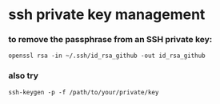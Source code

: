 # ssh private key management

###  to remove the passphrase from an SSH private key:
```
openssl rsa -in ~/.ssh/id_rsa_github -out id_rsa_github
```

### also try
```
ssh-keygen -p -f /path/to/your/private/key
```